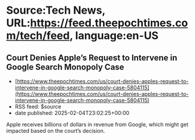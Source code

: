 # Source:Tech News, URL:https://feed.theepochtimes.com/tech/feed, language:en-US

## Court Denies Apple’s Request to Intervene in Google Search Monopoly Case
 - [https://www.theepochtimes.com/us/court-denies-apples-request-to-intervene-in-google-search-monopoly-case-5804115](https://www.theepochtimes.com/us/court-denies-apples-request-to-intervene-in-google-search-monopoly-case-5804115)
 - RSS feed: $source
 - date published: 2025-02-04T23:02:25+00:00

Apple receives billions of dollars in revenue from Google, which might get impacted based on the court’s decision.

